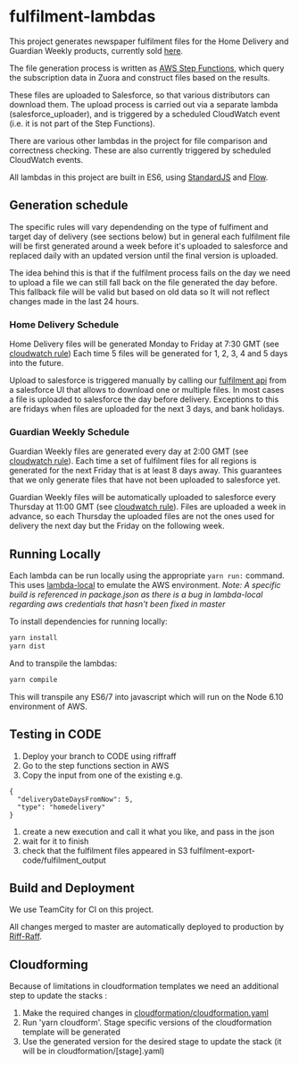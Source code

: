 # fulfilment-lambdas
This project generates newspaper fulfilment files for the Home Delivery and Guardian Weekly products, currently sold [here](https://subscribe.theguardian.com).

The file generation process is written as [AWS Step Functions](https://aws.amazon.com/step-functions/), which query the subscription data in Zuora and construct files based on the results.

These files are uploaded to Salesforce, so that various distributors can download them. The upload process is carried out via a separate lambda (salesforce_uploader), and is triggered by a scheduled CloudWatch event (i.e. it is not part of the Step Functions).

There are various other lambdas in the project for file comparison and correctness checking. These are also currently triggered by scheduled CloudWatch events.

All lambdas in this project are built in ES6, using [StandardJS](https://standardjs.com) and [Flow](http://flow.org).

## Generation schedule

The specific rules will vary dependending on the type of fulfiment and target day of delivery (see sections below) but in 
general each fulfilment file will be first generated around a week before it's uploaded to salesforce and replaced daily with an updated version until the final version is uploaded.

The idea behind this is that if the fulfilment process fails on the day we need to upload a file we can still fall back on the file generated the day before. This fallback file will be valid but based on old data so It will not reflect changes made in the last 24 hours.

### Home Delivery Schedule

Home Delivery files will be generated Monday to Friday at 7:30 GMT (see [cloudwatch rule](https://eu-west-1.console.aws.amazon.com/cloudwatch/home?region=eu-west-1#rules:name=fulfilment-lambdas-PROD-ScheduledRule-CBXIT5CNIZ8C))
Each time 5 files will be generated for 1, 2, 3, 4 and 5 days into the future.

Upload to salesforce is triggered manually by calling our [fulfilment api](https://github.com/guardian/fulfilment-lambdas/blob/master/cloudformation/cloudformation.yaml#L355) from a salesforce UI that allows to download one or multiple files.
 In most cases a file is uploaded to salesforce the day before delivery. Exceptions to this are fridays when files are uploaded for the next 3 days, and bank holidays.

### Guardian Weekly Schedule

Guardian Weekly files are generated every day at 2:00 GMT (see [cloudwatch rule](https://eu-west-1.console.aws.amazon.com/cloudwatch/home?region=eu-west-1#rules:name=fulfilment-lambdas-PROD-WeeklyScheduledRule-1QIVLQ8W0XG6M)). Each time a set of fulfilment files for all regions is generated for the next Friday that is at least 8 days away.
This guarantees that we only generate files that have not been uploaded to salesforce yet.

Guardian Weekly files will be automatically uploaded to salesforce every Thursday at 11:00 GMT (see [cloudwatch rule](https://eu-west-1.console.aws.amazon.com/cloudwatch/home?region=eu-west-1#rules:name=fulfilment-lambdas-PROD-WeeklyScheduledUploadRule-NRHNG387CPKL)). Files are uploaded a week in advance, so each Thursday the uploaded files are not the ones used for delivery the next day but the Friday on the following week.

## Running Locally

Each lambda can be run locally using the appropriate `yarn run:` command. This uses [lambda-local](https://github.com/ashiina/lambda-local) to emulate the AWS environment. 
_Note: A specific build is referenced in package.json as there is a bug in lambda-local regarding aws credentials that hasn't been fixed in master_

To install dependencies for running locally:
```bash
yarn install 
yarn dist
```
And to transpile the lambdas:
```bash
yarn compile
```
This will transpile any ES6/7 into javascript which will run on the Node 6.10 environment of AWS.

## Testing in CODE
1. Deploy your branch to CODE using riffraff
1. Go to the step functions section in AWS
1. Copy the input from one of the existing e.g.
```
{
  "deliveryDateDaysFromNow": 5,
  "type": "homedelivery"
}
```
1. create a new execution and call it what you like, and pass in the json
1. wait for it to finish
1. check that the fulfilment files appeared in S3 fulfilment-export-code/fulfilment_output

## Build and Deployment

We use TeamCity for CI on this project.

All changes merged to master are automatically deployed to production by [Riff-Raff](https://github.com/guardian/riff-raff).

## Cloudforming

Because of limitations in cloudformation templates we need an additional step to update the stacks :
1. Make the required changes in [cloudformation/cloudformation.yaml](https://github.com/guardian/fulfilment-lambdas/blob/master/cloudformation/cloudformation.yaml)
2. Run 'yarn cloudform'. Stage specific versions of the cloudformation template will be generated
3. Use the generated version for the desired stage to update the stack (it will be in cloudformation/[stage].yaml)

